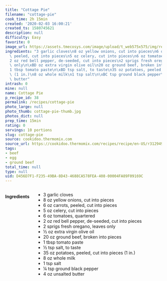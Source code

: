```yaml
---
title: "Cottage Pie"
filename: "cottage-pie"
cook_time: 2h 15min
created: '2020-02-03 16:00:21'
created_ts: 1580745621
description: null
difficulty: Easy
favorite: 0
image_url: https://assets.tmecosys.com/image/upload/t_web575x575/img/recipe/vimdb/250368.jpg
ingredients: "3 garlic cloves\n8 oz yellow onions, cut into pieces\n6 oz carrots,\
  \ peeled, cut into pieces\n5 oz celery, cut into pieces\n6 oz tomatoes, quartered\n\
  2 oz red bell pepper, de-seeded, cut into pieces\n2 sprigs fresh oregano, leaves\
  \ only\n\xBD oz extra virgin olive oil\n20 oz ground beef, broken into pieces\n\
  1 tbsp tomato paste\n\xBD tsp salt, to taste\n35 oz potatoes, peeled, cut into pieces\
  \ (1 in.)\n8 oz whole milk\n1 tsp salt\n\xBC tsp ground black pepper\n4 oz unsalted\
  \ butter"
intrash: 0
mine: null
name: Cottage Pie
p_recipe_id: 38
permalink: /recipes/cottage-pie
photo_large: null
photo_thumb: cottage-pie-thumb.jpg
photos_dict: null
prep_time: 15min
rating: 0
servings: 10 portions
slug: cottage-pie
source: cookidoo.thermomix.com
source_url: https://cookidoo.thermomix.com/recipes/recipe/en-US/r312949
tags:
- beef
- egg
- ground beef
total_time: null
type: null
uid: D456D7F1-F235-49BA-8D43-4688CA578FEA-408-00004FA89F09169C
---
```

<div class="large-8 medium-7 columns" id="writeup">	</div><!-- #writeup -->
</div><!-- #row-one -->
<div class="row" id="row-two">	<div class="medium-4 small-5 columns" id="ingredients"><h4>Ingredients</h4><div class="box box-ingredients content"><ul>
<li>3 garlic cloves</li>
<li>8 oz yellow onions, cut into pieces</li>
<li>6 oz carrots, peeled, cut into pieces</li>
<li>5 oz celery, cut into pieces</li>
<li>6 oz tomatoes, quartered</li>
<li>2 oz red bell pepper, de-seeded, cut into pieces</li>
<li>2 sprigs fresh oregano, leaves only</li>
<li>½ oz extra virgin olive oil</li>
<li>20 oz ground beef, broken into pieces</li>
<li>1 tbsp tomato paste</li>
<li>½ tsp salt, to taste</li>
<li>35 oz potatoes, peeled, cut into pieces (1 in.)</li>
<li>8 oz whole milk</li>
<li>1 tsp salt</li>
<li>¼ tsp ground black pepper</li>
<li>4 oz unsalted butter</li>
</ul>
</div>	</div>	<div class="medium-6 small-7 columns" id="directions">	</div>